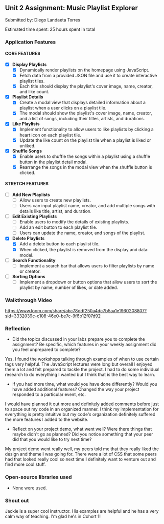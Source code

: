 ## Unit 2 Assignment: Music Playlist Explorer

Submitted by: Diego Landaeta Torres

Estimated time spent: 25 hours spent in total

### Application Features

#### CORE FEATURES

- [x] **Display Playlists**
  - [x] Dynamically render playlists on the homepage using JavaScript.
  - [x] Fetch data from a provided JSON file and use it to create interactive playlist tiles.
  - [x] Each title should display the playlist's cover image, name, creator, and like count.

- [x] **Playlist Details**
  - [x] Create a modal view that displays detailed information about a playlist when a user clicks on a playlist tile.
  - [x] The modal should show the playlist's cover image, name, creator, and a list of songs, including their titles, artists, and durations.

- [x] **Like Playlists**
  - [x] Implement functionality to allow users to like playlists by clicking a heart icon on each playlist tile.
  - [x] Update the like count on the playlist tile when a playlist is liked or unliked.

- [x] **Shuffle Songs**
  - [x] Enable users to shuffle the songs within a playlist using a shuffle button in the playlist detail modal.
  - [x] Rearrange the songs in the modal view when the shuffle button is clicked.

#### STRETCH FEATURES

- [ ] **Add New Playlists**
  - [ ] Allow users to create new playlists.
  - [ ] Users can input playlist name, creator, and add multiple songs with details like title, artist, and duration.

- [ ] **Edit Existing Playlists**
  - [ ] Enable users to modify the details of existing playlists.
  - [ ] Add an edit button to each playlist tile.
  - [ ] Users can update the name, creator, and songs of the playlist.

- [x] **Delete Playlists**
  - [x] Add a delete button to each playlist tile.
  - [x] When clicked, the playlist is removed from the display and data model.

- [ ] **Search Functionality**
  - [ ] Implement a search bar that allows users to filter playlists by name or creator.

- [ ] **Sorting Options**
  - [ ] Implement a dropdown or button options that allow users to sort the playlist by name, number of likes, or date added.

### Walkthrough Video

https://www.loom.com/share/abc78ddf250a4dc7b5aa1e1960208807?sid=3332039c-c108-46e0-be7c-9f6b12f07d92

### Reflection

* Did the topics discussed in your labs prepare you to complete the assignment? Be specific, which features in your weekly assignment did you feel unprepared to complete?

Yes, I found the workshops talking through examples of when to use certain tags very helpful. The JavaScript lectures were long but overall I enjoyed them a lot and felt prepared to tackle the project. I had to do some individual research to do everything I wanted but I think that is the best way to learn. 

* If you had more time, what would you have done differently? Would you have added additional features? Changed the way your project responded to a particular event, etc.
  
I would have planned it out more and definitely added comments before just to space out my code in an organized manner. I think my implementation for everything is pretty intuitive but my code's organization definitely suffered the more features I added to the website.

* Reflect on your project demo, what went well? Were there things that maybe didn't go as planned? Did you notice something that your peer did that you would like to try next time?

My project demo went really well, my peers told me that they really liked the design and theme I was going for. There were a lot of CSS that some peers had that looked really cool so next time I definitely want to venture out and find more cool stuff.

### Open-source libraries used

- None were used.

### Shout out
Jackie is a super cool instructor. His examples are helpful and he has a very calm way of teaching. I'm glad he's in Cohort 1!
